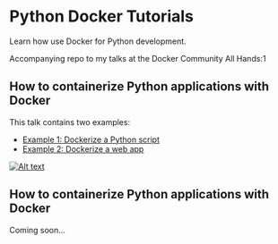 # Python Docker Tutorials

Learn how use Docker for Python development.

Accompanying repo to my talks at the Docker Community All Hands:1

## How to containerize Python applications with Docker

This talk contains two examples:

- [Example 1: Dockerize a Python script](/example1/)
- [Example 2: Dockerize a web app](/example2/)

[![Alt text](https://img.youtube.com/vi/0UG2x2iWerk/hqdefault.jpg)](https://youtu.be/0UG2x2iWerk)

## How to containerize Python applications with Docker

Coming soon...
